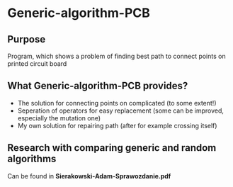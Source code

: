 # Generic-algorithm-PCB


## Purpose
Program, which shows a problem of finding best path to connect points on printed circuit board

## What Generic-algorithm-PCB provides?
- The solution for connecting points on complicated (to some extent!)
- Seperation of operators for easy replacement (some can be improved, especially the mutation one)
- My own solution for repairing path (after for example crossing itself)

## Research with comparing generic and random algorithms
Can be found in **Sierakowski-Adam-Sprawozdanie.pdf**
